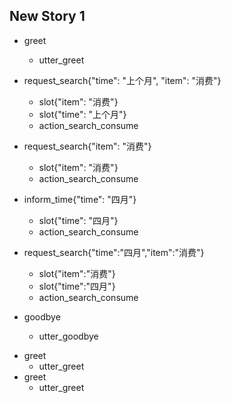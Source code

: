 ## New Story 1

- greet
  - utter_greet
- request_search{"time": "上个月", "item": "消费"}
  - slot{"item": "消费"}
  - slot{"time": "上个月"}
  - action_search_consume
- request_search{"item": "消费"}
  - slot{"item": "消费"}
  - action_search_consume
- inform_time{"time": "四月"}
  - slot{"time": "四月"}
  - action_search_consume

- request_search{"time":"四月","item":"消费"}
  - slot{"item":"消费"}
  - slot{"time":"四月"}
  - action_search_consume

- goodbye
  - utter_goodbye

* greet
    - utter_greet
* greet
    - utter_greet
